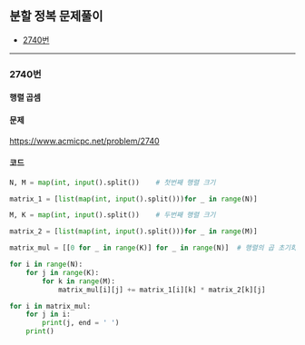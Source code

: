 ## 분할 정복 문제풀이

- [2740번](#2740번)

----------------------------------------------------

### 2740번
#### 행렬 곱셈

#### 문제
https://www.acmicpc.net/problem/2740

#### 코드

``` python
N, M = map(int, input().split())    # 첫번째 행렬 크기

matrix_1 = [list(map(int, input().split()))for _ in range(N)]

M, K = map(int, input().split())    # 두번째 행렬 크기

matrix_2 = [list(map(int, input().split()))for _ in range(M)]

matrix_mul = [[0 for _ in range(K)] for _ in range(N)]  # 행렬의 곱 초기화

for i in range(N):
    for j in range(K):
        for k in range(M):
            matrix_mul[i][j] += matrix_1[i][k] * matrix_2[k][j]

for i in matrix_mul:
    for j in i:
        print(j, end = ' ')
    print()
```
